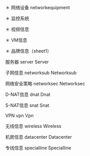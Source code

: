 ＊ 网络设备 networkequipment 

＊ 监控系统

＊ 视频信息

＊ VM信息

＊ 品牌信息（sheet1）

服务器 server Server

子网信息 networksub Networksub

网络安全策略 networksec Networksec

D-NAT信息  dnat Dnat

S-NAT信息  snat Snat

VPN   vpn Vpn

无线信息  wireless Wireless

机房信息 datacenter Datacenter

专线信息  specialline Specialline
